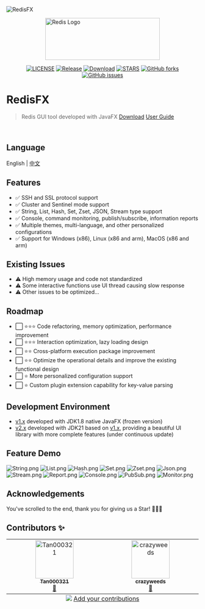 ![RedisFX](https://socialify.git.ci/tanhuang2016/RedisFX/image?custom_language=Java&description=1&language=1&logo=https%3A%2F%2Fraw.githubusercontent.com%2Ftanhuang2016%2FRedisFX%2Ff31637766477451c8601de5a9f01a3b20787672c%2Frdm-ui%2Fsrc%2Fmain%2Fresources%2Fsvg%2Fredis_red.svg&name=1&owner=1&pattern=Signal&theme=Light)


<img src="doc/image/rocket.png" width="300" height="110" alt="Redis Logo" style="display: block; margin: 0 auto;">

<div align="center">

[![LICENSE](https://img.shields.io/github/license/tanhuang2016/RedisFX)](LICENSE)
[![Release](https://img.shields.io/github/release/tanhuang2016/RedisFX.svg)](https://github.com/tanhuang2016/RedisFX/releases)
[![Download](https://img.shields.io/github/downloads/tanhuang2016/RedisFX/total.svg)](https://github.com/tanhuang2016/RedisFX/releases)
[![STARS](https://img.shields.io/github/stars/tanhuang2016/RedisFX)](https://github.com/tanhuang2016/RedisFX/)
[![GitHub forks](https://img.shields.io/github/forks/tanhuang2016/RedisFX)](https://github.com/tanhuang2016/RedisFX/fork)
[![GitHub issues](https://img.shields.io/github/issues/tanhuang2016/RedisFX)](https://github.com/tanhuang2016/RedisFX/issues)

</div>

# RedisFX
> Redis GUI tool developed with JavaFX
[Download](https://github.com/tanhuang2016/RedisFX/releases)
[User Guide](https://redisfx.tanh.site)
<br>


## Language
English |  [中文](README.zh-CN.md)

## Features
- ✅ SSH and SSL protocol support
- ✅ Cluster and Sentinel mode support
- ✅ String, List, Hash, Set, Zset, JSON, Stream type support
- ✅ Console, command monitoring, publish/subscribe, information reports
- ✅ Multiple themes, multi-language, and other personalized configurations
- ✅ Support for Windows (x86), Linux (x86 and arm), MacOS (x86 and arm)

## Existing Issues
- ⚠️ High memory usage and code not standardized
- ⚠️ Some interactive functions use UI thread causing slow response
- ⚠️ Other issues to be optimized...

## Roadmap
- ⬜ ⭐⭐⭐ Code refactoring, memory optimization, performance improvement
- ⬜ ⭐⭐⭐ Interaction optimization, lazy loading design
- ⬜ ⭐⭐ Cross-platform execution package improvement
- ⬜ ⭐⭐ Optimize the operational details and improve the existing functional design
- ⬜ ⭐ More personalized configuration support
- ⬜ ⭐ Custom plugin extension capability for key-value parsing

## Development Environment
- [v1.x](https://github.com/tanhuang2016/RedisFX/tree/freeze/v1.0.4) developed with JDK1.8 native JavaFX (frozen version)
- [v2.x](https://github.com/tanhuang2016/RedisFX/tree/release-2.x) developed with JDK21 based on [v1.x](https://github.com/tanhuang2016/RedisFX/tree/freeze/v1.0.4), providing a beautiful UI library with more complete features (under continuous update)

## Feature Demo
![String.png](doc/image/String.png)
![List.png](doc/image/List.png)
![Hash.png](doc/image/Hash.png)
![Set.png](doc/image/Set.png)
![Zset.png](doc/image/Zset.png)
![Json.png](doc/image/Json.png)
![Stream.png](doc/image/Stream.png)
![Report.png](doc/image/Report.png)
![Console.png](doc/image/Console.png)
![PubSub.png](doc/image/PubSub.png)
![Monitor.png](doc/image/Monitor.png)

## Acknowledgements
You've scrolled to the end, thank you for giving us a Star! 🙏🙏🙏


## Contributors  ✨

<!-- ALL-CONTRIBUTORS-LIST:START - Do not remove or modify this section -->
<!-- prettier-ignore-start -->
<!-- markdownlint-disable -->
<table>
  <tbody>
    <tr>
      <td align="center" valign="top" width="14.28%"><a href="https://github.com/Tan000321"><img src="https://avatars.githubusercontent.com/u/115800442?v=4?s=100" width="100px;" alt="Tan000321"/><br /><sub><b>Tan000321</b></sub></a><br /><a href=" https://github.com/tanhuang2016/RedisFX/tanhuang2016/RedisFX/issues?q=author%3ATan000321" title="Bug reports">🐛</a></td>
      <td align="center" valign="top" width="14.28%"><a href="https://github.com/crazyweeds"><img src="https://avatars.githubusercontent.com/u/16688520?v=4?s=100" width="100px;" alt="crazyweeds"/><br /><sub><b>crazyweeds</b></sub></a><br /><a href=" https://github.com/tanhuang2016/RedisFX/tanhuang2016/RedisFX/issues?q=author%3Acrazyweeds" title="Bug reports">🐛</a></td>
    </tr>
  </tbody>
  <tfoot>
    <tr>
      <td align="center" size="13px" colspan="7">
        <img src="https://raw.githubusercontent.com/all-contributors/all-contributors-cli/1b8533af435da9854653492b1327a23a4dbd0a10/assets/logo-small.svg">
          <a href="https://all-contributors.js.org/docs/en/bot/usage">Add your contributions</a>
        </img>
      </td>
    </tr>
  </tfoot>
</table>

<!-- markdownlint-restore -->
<!-- prettier-ignore-end -->

<!-- ALL-CONTRIBUTORS-LIST:END -->
<!-- prettier-ignore-start -->
<!-- markdownlint-disable -->

<!-- markdownlint-restore -->
<!-- prettier-ignore-end -->

<!-- ALL-CONTRIBUTORS-LIST:END -->